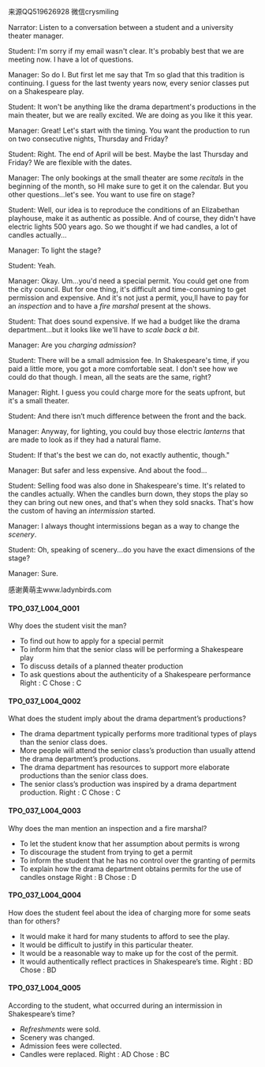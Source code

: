 来源QQ519626928 微信crysmiling

Narrator:
Listen to a conversation between a student and a university theater manager.

Student:
I'm sorry if my email wasn't clear. It's probably best that we are meeting now. I have a lot of questions.

Manager:
So do I. But first let me say that Tm so glad that this tradition is continuing. I guess for the last twenty years now, every senior classes put on a Shakespeare play.

Student:
It won't be anything like the drama department's productions in the main theater, but we are really excited. We are doing as you like it this year.

Manager:
Great! Let's start with the timing. You want the production to run on two consecutive nights, Thursday and Friday?

Student:
Right. The end of April will be best. Maybe the last Thursday and Friday? We are flexible with the dates.

Manager:
The only bookings at the small theater are some *recitals* in the beginning of the month, so HI make sure to get it on the calendar. But you other questions...let's see. You want to use fire on stage?

Student:
Well, our idea is to reproduce the conditions of an Elizabethan playhouse, make it as authentic as possible. And of course, they didn't have electric lights 500 years ago. So we thought if we had candles, a lot of candles actually...

Manager:
To light the stage?

Student:
Yeah.

Manager:
Okay. Um...you'd need a special permit. You could get one from the city council. But for one thing, it's difficult and time-consuming to get permission and expensive. And it's not just a permit, you,ll have to pay for an *inspection* and to have a *fire marshal* present at the shows.

Student:
That does sound expensive. If we had a budget like the drama department...but it looks like we'll have to *scale back a bit*.

Manager:
Are you *charging admission*?

Student:
There will be a small admission fee. In Shakespeare's time, if you paid a little more, you got a more comfortable seat. I don't see how we could do that though. I mean, all the seats are the same, right?

Manager:
Right. I guess you could charge more for the seats upfront, but it's a small theater.

Student:
And there isn’t much difference between the front and the back. 

Manager:
Anyway, for lighting, you could buy those electric *lanterns* that are made to look as if they had a natural flame.

Student:
If that's the best we can do, not exactly authentic, though." 

Manager:
But safer and less expensive. And about the food...

Student:
Selling food was also done in Shakespeare's time. It's related to the candles actually. When the candles burn down, they stops the play so they can bring out new ones, and that's when they sold snacks. That's how the custom of having an *intermission* started.

Manager:
I always thought intermissions began as a way to change the *scenery*.

Student:
Oh, speaking of scenery...do you have the exact dimensions of the stage?

Manager:
Sure.

感谢黄萌主www.ladynbirds.com

#### TPO_037_L004_Q001
Why does the student visit the man?
- To find out how to apply for a special permit
- To inform him that the senior class will be performing a Shakespeare play
- To discuss details of a planned theater production
- To ask questions about the authenticity of a Shakespeare performance
Right : C	Chose : C


#### TPO_037_L004_Q002
What does the student imply about the drama department’s productions?
- The drama department typically performs more traditional types of plays than the senior class does.
- More people will attend the senior class’s production than usually attend the drama department’s productions.
- The drama department has resources to support more elaborate productions than the senior class does.
- The senior class’s production was inspired by a drama department production.
Right : C	Chose : C


#### TPO_037_L004_Q003
Why does the man mention an inspection and a fire marshal?
- To let the student know that her assumption about permits is wrong
- To discourage the student from trying to get a permit
- To inform the student that he has no control over the granting of permits
- To explain how the drama department obtains permits for the use of candles onstage
Right : B	Chose : D


#### TPO_037_L004_Q004
How does the student feel about the idea of charging more for some seats than for others?
- It would make it hard for many students to afford to see the play.
- It would be difficult to justify in this particular theater.
- It would be a reasonable way to make up for the cost of the permit.
- It would authentically reflect practices in Shakespeare’s time.
Right : BD	Chose :  BD


#### TPO_037_L004_Q005
According to the student, what occurred during an intermission in Shakespeare’s time?
- *Refreshments* were sold.
- Scenery was changed.
- Admission fees were collected.
- Candles were replaced.
Right : AD	Chose :  BC
